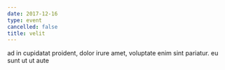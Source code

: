 ```yaml
---
date: 2017-12-16
type: event
cancelled: false
title: velit
---
```

ad in cupidatat proident, dolor irure amet, voluptate enim sint pariatur. eu sunt ut ut aute